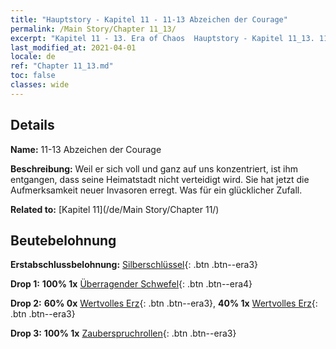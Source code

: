 ```yaml
---
title: "Hauptstory - Kapitel 11 - 11-13 Abzeichen der Courage"
permalink: /Main Story/Chapter 11_13/
excerpt: "Kapitel 11 - 13. Era of Chaos  Hauptstory - Kapitel 11_13. 11-13 Abzeichen der Courage"
last_modified_at: 2021-04-01
locale: de
ref: "Chapter 11_13.md"
toc: false
classes: wide
---
```


## Details

 **Name:** 11-13 Abzeichen der Courage

 **Beschreibung:** Weil er sich voll und ganz auf uns konzentriert, ist ihm entgangen, dass seine Heimatstadt nicht verteidigt wird. Sie hat jetzt die Aufmerksamkeit neuer Invasoren erregt. Was für ein glücklicher Zufall.

 **Related to:** [Kapitel 11](/de/Main Story/Chapter 11/)

## Beutebelohnung

 **Erstabschlussbelohnung:** [Silberschlüssel](/de/Items/con_693/){: .btn .btn--era3}

 **Drop 1:** **100% 1x** [Überragender Schwefel](/de/Items/mat_36/){: .btn .btn--era4}

 **Drop 2:** **60% 0x** [Wertvolles Erz](/de/Items/mat_26/){: .btn .btn--era3}, **40% 1x** [Wertvolles Erz](/de/Items/mat_26/){: .btn .btn--era3}

 **Drop 3:** **100% 1x** [Zauberspruchrollen](/de/Items/con_694/){: .btn .btn--era3}

